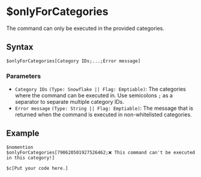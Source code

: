 # $onlyForCategories
The command can only be executed in the provided categories.

## Syntax
```
$onlyForCategories[Category IDs;...;Error message]
```

### Parameters 
- `Category IDs` `(Type: Snowflake || Flag: Emptiable)`: The categories where the command can be executed in. Use semicolons `;` as a separator to separate multiple category IDs.
- `Error message` `(Type: String || Flag: Emptiable)`: The message that is returned when the command is executed in non-whitelisted categories.

## Example
```
$nomention
$onlyForCategories[790620501927526462;❌ This command can't be executed in this category!]

$c[Put your code here.]
```
